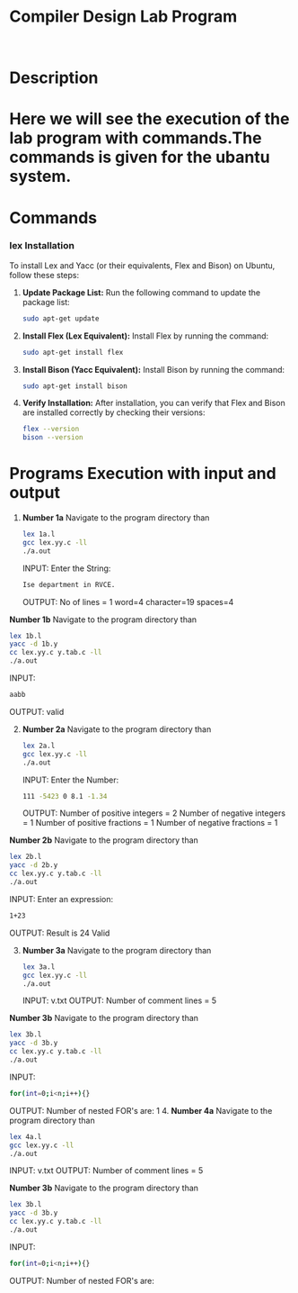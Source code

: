 <h1>Compiler Design Lab Program</h1>
<br>
<h1>Description<h1>
   
Here we will see the execution of the lab program with commands.The commands is given for the ubantu system.

<h1>Commands</h1>

<h3>lex Installation</h3>
To install Lex and Yacc (or their equivalents, Flex and Bison) on Ubuntu, follow these steps:

1. **Update Package List:**
   Run the following command to update the package list:
   ```bash
   sudo apt-get update
   ```

2. **Install Flex (Lex Equivalent):**
   Install Flex by running the command:
   ```bash
   sudo apt-get install flex
   ```

3. **Install Bison (Yacc Equivalent):**
   Install Bison by running the command:
   ```bash
   sudo apt-get install bison
   ```

6. **Verify Installation:**
   After installation, you can verify that Flex and Bison are installed correctly by checking their versions:
   ```bash
   flex --version
   bison --version
   ```

<h1>Programs Execution with input and output</h1>

1. **Number 1a**
   Navigate to the program directory than
   ```bash
   lex 1a.l
   gcc lex.yy.c -ll
   ./a.out
   ```
   INPUT:
   Enter the String:
   ```bash
   Ise department in RVCE.
   ```
   OUTPUT:
   No of lines = 1
    word=4
    character=19
    spaces=4

  **Number 1b**
   Navigate to the program directory than
 
   ```bash
   lex 1b.l
   yacc -d 1b.y
   cc lex.yy.c y.tab.c -ll
   ./a.out
   ```
   
   INPUT:
   ```bash
   aabb
   ```
   OUTPUT:
   valid
   
2. **Number 2a**
   Navigate to the program directory than
   ```bash
   lex 2a.l
   gcc lex.yy.c -ll
   ./a.out
   ```
   INPUT:
   Enter the Number:
   ```bash
   111 -5423 0 8.1 -1.34
   ```
   OUTPUT:
   Number of positive integers = 2
   Number of negative integers = 1
   Number of positive fractions = 1
   Number of negative fractions = 1

   
  **Number 2b**
   Navigate to the program directory than
 
   ```bash
   lex 2b.l
   yacc -d 2b.y
   cc lex.yy.c y.tab.c -ll
   ./a.out
   ```
   
   INPUT:
   Enter an expression:
   ```bash
   1+23
   ```
   OUTPUT:
   Result is 24
   Valid

3. **Number 3a**
   Navigate to the program directory than
   ```bash
   lex 3a.l
   gcc lex.yy.c -ll
   ./a.out
   ```
   INPUT:
   v.txt
   OUTPUT:
   Number of comment lines = 5
   
  **Number 3b**
   Navigate to the program directory than
 
   ```bash
   lex 3b.l
   yacc -d 3b.y
   cc lex.yy.c y.tab.c -ll
   ./a.out
   ```
   INPUT:
   ```bash
   for(int=0;i<n;i++){}
   ```
   OUTPUT:
   Number of nested FOR's are: 1
4. **Number 4a**
   Navigate to the program directory than
   ```bash
   lex 4a.l
   gcc lex.yy.c -ll
   ./a.out
   ```
   INPUT:
   v.txt
   OUTPUT:
   Number of comment lines = 5
   
  **Number 3b**
   Navigate to the program directory than
 
   ```bash
   lex 3b.l
   yacc -d 3b.y
   cc lex.yy.c y.tab.c -ll
   ./a.out
   ```
   INPUT:
   ```bash
   for(int=0;i<n;i++){}
   ```
   OUTPUT:
   Number of nested FOR's are: 


   

   
   
   
